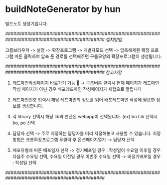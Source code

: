 # buildNoteGenerator by hun
빌드노트 생성기입니다.

############################################################################################
설치방법

크롬브라우저 
-> 설정 -> 확장프로그램 -> 개발자모드 선택 -> 압축해제된 확장 프로그램 버튼 클릭하여
압축 푼 경로를 선택해주면 구름모양의 확장프로그램이 생성됩니다.

############################################################################################
참고사항

1.	레드마인작성페이지 바로가기 기능
 -> 구름버튼 클릭시 현재 페이지가 레드마인작성 페이지가 아닌 경우
         배포레드마인 작성페이지가 새탭으로 열립니다
		 
2. 레드마인번호 입력시 해당 레드마인의 정보를 읽어 배포레드마인 작성에 필요한 정보를 생성합니다.

3. 각 library 선택시 해당 lib와 연관된 webapp이 선택됩니다. (ex) bo Lib 선택시 bo, po 선택

4. 담당자 선택
    -> 주로 지정하는 담당자를 미리 지정해놓고 사용할 수 있습니다.
		지정방법은 크롬확장프로그램 우클릭 후 옵션페이지열기 -> 담당자 선택
		
5. 배포유형에 따른 배포일자 선택
	-> 정기배포일 경우 : 작성일이 수요일 이후일 경우 다음주 수요일 선택, 수요일 이전일 경우 이번주 수요일 선택
	-> 비정기배포일 경우 : 작성일 선택
	
############################################################################################